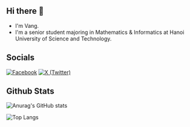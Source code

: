 ## Hi there 👋
* I'm Vang.
* I'm a senior student majoring in Mathematics & Informatics at Hanoi University of Science and Technology.

## Socials
[![Facebook](https://img.shields.io/badge/Facebook-3B5998?style=for-the-badge&logo=facebook&logoColor=white)](https://www.facebook.com/nguyenvang.6902/)
[![X (Twitter)](https://img.shields.io/badge/X-000000?style=for-the-badge&logo=x&logoColor=white)]([https://twitter.com/your_username_here](https://x.com/vangg_nguyen?t=6KJ_lg6Z9qlg5H6ahCF6tg&s=09))

## Github Stats
![Anurag's GitHub stats](https://github-readme-stats.vercel.app/api?username=nguyenvang12003454&show_icons=true&theme=radical)

![Top Langs](https://github-readme-stats.vercel.app/api/top-langs/?username=nguyenvang12003454&layout=compact)
<!--
**nguyenvang12003454/nguyenvang12003454** is a ✨ _special_ ✨ repository because its `README.md` (this file) appears on your GitHub profile.

Here are some ideas to get you started:

- 🔭 I’m currently working on ...
- 🌱 I’m currently learning ...
- 👯 I’m looking to collaborate on ...
- 🤔 I’m looking for help with ...
- 💬 Ask me about ...
- 📫 How to reach me: ...
- 😄 Pronouns: ...
- ⚡ Fun fact: ...
-->
